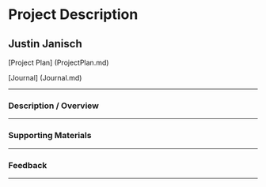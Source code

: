 # Project Description
## Justin Janisch

[Project Plan] (ProjectPlan.md)

[Journal] (Journal.md)

---
### Description / Overview



---
### Supporting Materials



___
### Feedback
---